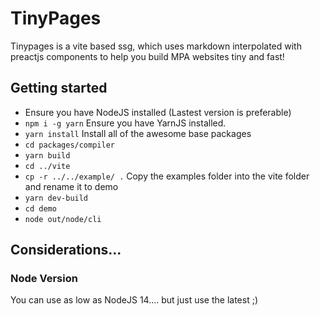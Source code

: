 # TinyPages

Tinypages is a vite based ssg, which uses markdown interpolated with preactjs components to help you build MPA websites tiny and fast!

## Getting started
 - Ensure you have NodeJS installed (Lastest version is preferable)
 - `npm i -g yarn` Ensure you have YarnJS installed.
 - `yarn install` Install all of the awesome base packages
 - `cd packages/compiler`
 - `yarn build`
 - `cd ../vite`
 - `cp -r ../../example/ .` Copy the examples folder into the vite folder and rename it to demo
 - `yarn dev-build`
 - `cd demo`
 - `node out/node/cli`

## Considerations...

### Node Version
You can use as low as NodeJS 14.... but just use the latest ;)
